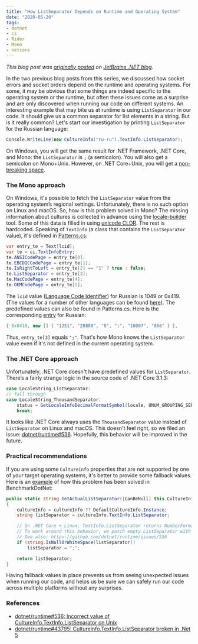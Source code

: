 ```yaml
---
title: "How ListSeparator Depends on Runtime and Operating System"
date: "2020-05-20"
tags:
- dotnet
- cs
- Rider
- Mono
- netcore
---
```


*This blog post was [originally posted](https://blog.jetbrains.com/dotnet/2020/05/20/listseparator-depends-runtime-operating-system/) on [JetBrains .NET blog](https://blog.jetbrains.com/dotnet/).*

In the two previous blog posts from this series, we discussed how socket errors and socket orders depend on the runtime and operating systems. For some, it may be obvious that some things are indeed specific to the operating system or the runtime, but often these issues come as a surprise and are only discovered when running our code on different systems.
An interesting example that may bite us at runtime is using `ListSeparator` in our code. It should give us a common separator for list elements in a string. But is it really common?
Let's start our investigation by printing `ListSeparator` for the Russian language:

```cs
Console.WriteLine(new CultureInfo("ru-ru").TextInfo.ListSeparator);
```

On Windows, you will get the same result for .NET Framework, .NET Core, and Mono: the `ListSeparator` is `;` (a semicolon). You will also get a semicolon on Mono+Unix. However, on .NET Core+Unix, you will get a [non-breaking space](https://en.wikipedia.org/wiki/Non-breaking_space).

<!--more-->

### The Mono approach

On Windows, it's possible to fetch the <code>ListSeparator</code> value from the operating system’s regional settings. Unfortunately, there is no such option on Linux and macOS. So, how is this problem solved in Mono?
The missing information about cultures is collected in advance using the <a href="https://github.com/mono/mono/tree/mono-6.10.0.104/tools/locale-builder">locale-builder</a> tool. Some of this data is filled in using <a href="http://www.unicode.org/Public/cldr/">unicode CLDR</a>. The rest is hardcoded. Speaking of <code>TextInfo</code> (a class that contains the <code>ListSeparator </code>value), it's defined in <a href="https://github.com/mono/mono/blob/mono-6.10.0.104/tools/locale-builder/Patterns.cs#L1610">Patterns.c</a><a href="https://github.com/mono/mono/blob/mono-6.10.0.104/tools/locale-builder/Patterns.cs#L1610">s</a>:

```cs
var entry_te = Text[lcid];
var te = ci.TextInfoEntry;
te.ANSICodePage = entry_te[0];
te.EBCDICCodePage = entry_te[1];
te.IsRightToLeft = entry_te[2] == "1" ? true : false;
te.ListSeparator = entry_te[3];
te.MacCodePage = entry_te[4];
te.OEMCodePage = entry_te[5];
```

The <code>lcid</code> value (<a href="https://docs.microsoft.com/en-us/openspecs/windows_protocols/ms-lcid/70feba9f-294e-491e-b6eb-56532684c37f">Language Code Identifier</a>) for Russian is 1049 or 0x419. (The values for a number of other languages can be found <a href="https://www.science.co.il/language/Locale-codes.php">here</a>).
The predefined values can also be found in Patterns.cs. Here is the corresponding <a href="https://github.com/mono/mono/blob/mono-6.10.0.104/tools/locale-builder/Patterns.cs#L665">entry</a> for Russian:

```cs
{ 0x0419, new [] { "1251", "20880", "0", ";", "10007", "866" } },
```

Thus, <code>entry_te[3]</code> equals <code>";"</code>. That's how Mono knows the <code>ListSeparator</code> value even if it's not defined in the current operating system.

### The .NET Core approach

Unfortunately, .NET Core doesn't have predefined values for <code>ListSeparator</code>. There’s a fairly strange logic in the source code of .NET Core 3.1.3:

```cs
case LocaleString_ListSeparator:
// fall through
case LocaleString_ThousandSeparator:
    status = GetLocaleInfoDecimalFormatSymbol(locale, UNUM_GROUPING_SEPARATOR_SYMBOL, value, valueLength);
    break;
```

It looks like .NET Core always uses the <code>ThousandSeparator</code> value instead of <code>ListSeparator</code> on Linux and macOS. This doesn't feel right, so we filed an issue: <a href="https://github.com/dotnet/runtime/issues/536">dotnet/runtime#536</a>. Hopefully, this behavior will be improved in the future.

### Practical recommendations

If you are using some <code>CultureInfo</code> properties that are not supported by one of your target operating systems, it's better to provide some fallback values. Here is an <a href="https://github.com/dotnet/BenchmarkDotNet/commit/0c48c2862f69a63407898680d18dd76b988c4197#diff-225f35e5288a4b6836d56a4fef7b6adc">example</a> of how this problem has been solved in BenchmarkDotNet:

```cs
public static string GetActualListSeparator([CanBeNull] this CultureInfo cultureInfo)
{
    cultureInfo = cultureInfo ?? DefaultCultureInfo.Instance;
    string listSeparator = cultureInfo.TextInfo.ListSeparator;

    // On .NET Core + Linux, TextInfo.ListSeparator returns NumberFormat.NumberGroupSeparator
    // To work around this behavior, we patch empty ListSeparator with ";"
    // See also: https://github.com/dotnet/runtime/issues/536
    if (string.IsNullOrWhiteSpace(listSeparator))
        listSeparator = ";";

    return listSeparator;
}
```

Having fallback values in place prevents us from seeing unexpected issues when running our code, and helps us be sure we can safely run our code across multiple platforms without any surprises.

### References

* [dotnet/runtime#536: Incorrect value of CultureInfo.TextInfo.ListSeparator on Unix](https://github.com/dotnet/runtime/issues/536)
* [dotnet/runtime#43795: CultureInfo.TextInfo.ListSeparator broken in .Net 5](https://github.com/dotnet/runtime/issues/43795)